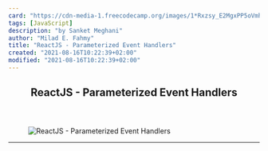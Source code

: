 ```yaml
---
card: "https://cdn-media-1.freecodecamp.org/images/1*Rxzsy_E2MgxPP5oVmh1Q_g.jpeg"
tags: [JavaScript]
description: "by Sanket Meghani"
author: "Milad E. Fahmy"
title: "ReactJS - Parameterized Event Handlers"
created: "2021-08-16T10:22:39+02:00"
modified: "2021-08-16T10:22:39+02:00"
---
```

<div class="site-wrapper">
<main id="site-main" class="site-main outer">
<div class="inner">
<article class="post-full post tag-javascript tag-es6 tag-programming tag-web-development tag-software-development ">
<header class="post-full-header">
<h1 class="post-full-title">ReactJS - Parameterized Event Handlers</h1>
</header>
<figure class="post-full-image">
<picture>
<source media="(max-width: 700px)" sizes="1px" srcset="data:image/gif;base64,R0lGODlhAQABAIAAAAAAAP///yH5BAEAAAAALAAAAAABAAEAAAIBRAA7 1w">
<source media="(min-width: 701px)" sizes="(max-width: 800px) 400px,
(max-width: 1170px) 700px,
1400px" srcset="https://cdn-media-1.freecodecamp.org/images/1*Rxzsy_E2MgxPP5oVmh1Q_g.jpeg 300w,
https://cdn-media-1.freecodecamp.org/images/1*Rxzsy_E2MgxPP5oVmh1Q_g.jpeg 600w,
https://cdn-media-1.freecodecamp.org/images/1*Rxzsy_E2MgxPP5oVmh1Q_g.jpeg 1000w,
https://cdn-media-1.freecodecamp.org/images/1*Rxzsy_E2MgxPP5oVmh1Q_g.jpeg 2000w">
<img onerror="this.style.display='none'" src="https://cdn-media-1.freecodecamp.org/images/1*Rxzsy_E2MgxPP5oVmh1Q_g.jpeg" alt="ReactJS - Parameterized Event Handlers">
</picture>
</figure>
<section class="post-full-content">
<div class="post-content medium-migrated-article">
</div>
<hr>
</section>
</article>
</div>
</main>
</div>
<!-- Google Tag Manager (noscript) -->
<!-- End Google Tag Manager (noscript) -->
